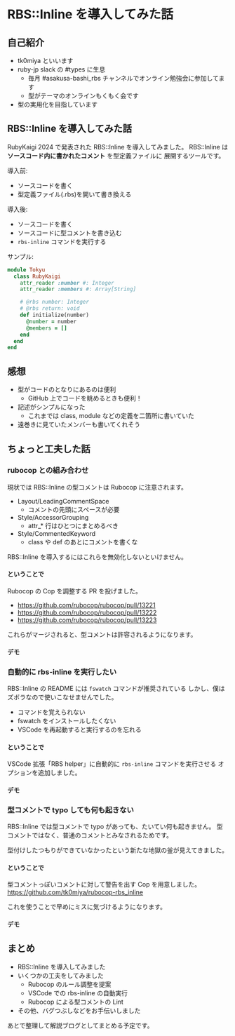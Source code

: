 # RBS::Inline を導入してみた話

## 自己紹介

* tk0miya といいます
* ruby-jp slack の #types に生息
    * 毎月 #asakusa-bashi_rbs チャンネルでオンライン勉強会に参加してます
    * 型がテーマのオンラインもくもく会です
* 型の実用化を目指しています

## RBS::Inline を導入してみた話

RubyKaigi 2024 で発表された RBS::Inline を導入してみました。
RBS::Inline は **ソースコード内に書かれたコメント** を型定義ファイルに
展開するツールです。

導入前:

* ソースコードを書く
* 型定義ファイル(.rbs)を開いて書き換える

導入後:

* ソースコードを書く
* ソースコードに型コメントを書き込む
* `rbs-inline` コマンドを実行する

サンプル:

```ruby
module Tokyu
  class RubyKaigi
    attr_reader :number #: Integer
    attr_reader :members #: Array[String]

    # @rbs number: Integer
    # @rbs return: void
    def initialize(number)
      @number = number
      @members = []
    end
  end
end
```

## 感想

* 型がコードのとなりにあるのは便利
    * GitHub 上でコードを眺めるときも便利！
* 記述がシンプルになった
    * これまでは class, module などの定義を二箇所に書いていた
* 遠巻きに見ていたメンバーも書いてくれそう

## ちょっと工夫した話

### rubocop との組み合わせ

現状では RBS::Inline の型コメントは Rubocop に注意されます。

* Layout/LeadingCommentSpace
  * コメントの先頭にスペースが必要
* Style/AccessorGrouping
  * attr_* 行はひとつにまとめるべき
* Style/CommentedKeyword
  * class や def のあとにコメントを書くな

RBS::Inline を導入するにはこれらを無効化しないといけません。

#### ということで

Rubocop の Cop を調整する PR を投げました。

* https://github.com/rubocop/rubocop/pull/13221
* https://github.com/rubocop/rubocop/pull/13222
* https://github.com/rubocop/rubocop/pull/13223

これらがマージされると、型コメントは許容されるようになります。

#### デモ

### 自動的に rbs-inline を実行したい

RBS::Inline の README には `fswatch` コマンドが推奨されている
しかし、僕はズボラなので使いこなせませんでした。

* コマンドを覚えられない
* fswatch をインストールしたくない
* VSCode を再起動すると実行するのを忘れる

#### ということで

VSCode 拡張「RBS helper」に自動的に `rbs-inline` コマンドを実行させる
オプションを追加しました。

#### デモ

### 型コメントで typo しても何も起きない

RBS::Inline では型コメントで typo があっても、たいてい何も起きません。
型コメントではなく、普通のコメントとみなされるためです。

型付けしたつもりができていなかったという新たな地獄の釜が見えてきました。

#### ということで

型コメントっぽいコメントに対して警告を出す Cop を用意しました。
https://github.com/tk0miya/rubocop-rbs_inline

これを使うことで早めにミスに気づけるようになります。

#### デモ

## まとめ

* RBS::Inline を導入してみました
* いくつかの工夫をしてみました
    * Rubocop のルール調整を提案
    * VSCode での rbs-inline の自動実行
    * Rubocop による型コメントの Lint
* その他、バグつぶしなどをお手伝いしました


あとで整理して解説ブログとしてまとめる予定です。
